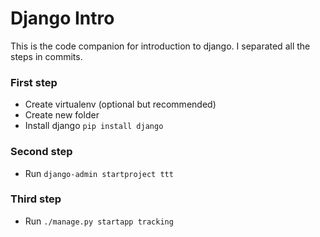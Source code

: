Django Intro
============

This is the code companion for introduction to django. I separated all the steps in commits.

### First step
* Create virtualenv (optional but recommended)
* Create new folder
* Install django ```pip install django```

### Second step
* Run ```django-admin startproject ttt```

### Third step
* Run ```./manage.py startapp tracking```